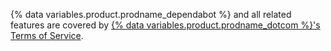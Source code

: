 {% data variables.product.prodname_dependabot %} and all related features are covered by [{% data variables.product.prodname_dotcom %}'s Terms of Service](/free-pro-team@latest/github/site-policy/github-terms-of-service).
